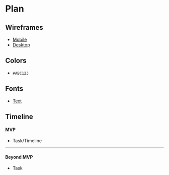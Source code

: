 # Plan

## Wireframes
* [Mobile](https://wireframe.cc/AG6BBN)
* [Desktop](https://wireframe.cc/NSup1m)

## Colors
* `#ABC123`

## Fonts
* [Text](URL)

## Timeline

#### MVP

* Task/Timeline

---

#### Beyond MVP

* Task
